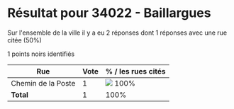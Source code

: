 # Résultat pour 34022 - Baillargues

Sur l'ensemble de la ville il y a eu 2 réponses dont 1 réponses avec une rue citée (50%)

1 points noirs identifiés

| Rue | Vote | % / les rues cités|
|-----|------|-------------------|
| Chemin de la Poste | 1 | <img src="../../img/bar_100.gif" />&nbsp;100%|
| **Total** | 1 | 100%|
